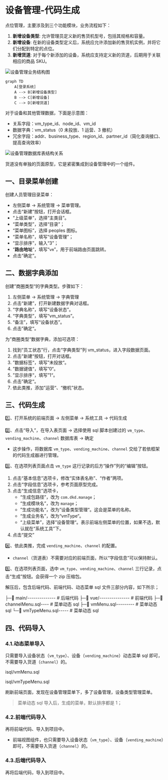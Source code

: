 # 设备管理-代码生成

点位管理，主要涉及到三个功能模块，业务流程如下：

1. **新增设备类型**: 允许管理员定义新的售货机型号，包括其规格和容量。
2. **新增设备**: 在新的设备类型定义后，系统应允许添加新的售货机实例，并将它们分配到特定的点位。
3. **新增货道**: 对于每个新添加的设备，系统应支持定义新的货道，后期用于关联相应的商品 SKU。

![设备管理业务结构图](/Users/zetian/workshop/project/dkd-parent/Note/NodeAssets/设备管理业务结构图.png)

```mermaid
graph TD
    A[登录系统] 
    A --> B[新增设备类型]
    B --> C[新增设备]
    C --> D[新增货道]
```

对于设备和其他管理数据，下面是示意图：

- 关系字段：vm_type_id、node_id、vm_id
- 数据字典：vm_status（0 未投放、1 运营、3 撤机）
- 冗余字段：addr、business_type、region_id、partner_id（简化查询接口、提高查询效率）

![设备管理数据库表结构关系](/Users/zetian/workshop/project/dkd-parent/Note/NodeAssets/设备管理数据库表结构关系.png)

货道没有单独的页面原型，它是紧密集成到设备管理中的一个组件。

## 一、目录菜单创建

创建人员管理目录菜单：

- 左侧菜单 -> 系统管理 -> 菜单管理。
- 点击“新建”按钮，打开会话框。
- “上级菜单”，选择“主类目”。
- “菜单类型”，选择“目录”；
- “菜单图标”，选择 peoples 图标。
- “菜单名称”，填写“设备管理”；
- “显示排序”，输入“3”；
- “**路由地址**”，填写“`vm`”，用于前端路由页面跳转。
- 点击“确定”。

## 二、数据字典添加

创建”商圈类型“的字典类型。步骤如下：

1. 左侧菜单 -> 系统管理 -> 字典管理
2. 点击“新建”，打开新建数据字典对话框。
3. “字典名称”，填写“设备状态”。
4. “字典类型”，填写“vm_status”。
5. “备注”，填写“设备状态”。
6. 点击”确定“。

为”商圈类型“数据字典，添加可选项：

1. 找到“员工状态”行，点击“字典类型”列 vm_status，进入字段数据页面。
2. 点击”新建“按钮，打开对话框。
3. ”数据标签“，填写”未投放“。
4. ”数据键值“，填写”0“。
5. ”显示排序“，填写”1“。
6. 点击”确定“。
7. 依此类推，添加”运营“、“撤机”状态。

## 三、代码生成

1️⃣、打开系统的前端页面 -> 左侧菜单 -> 系统工具 -> 代码生成

2️⃣、点击“导入”，在导入表页面 -> 选择使用 sql 脚本创建过的 `vm_type`、`vending_machine`、`channel` 数据库表 -> 确定

- 这步操作，将数据库 `vm_type`、`vending_machine`、`channel` 交给了若依框架的代码生成器进行管理。

3️⃣、在选项列表页面点击 `vm_type` 这行记录的后方“操作”列的“编辑”按钮。

1. 点击“基本信息”选项卡，修改“实体表名称”、“作者”两项。
2. 点击“字段信息”选项卡，参考页面原型完成。
3. 点击“生成信息”选项卡，
   - “生成包路径”，改为 `com.dkd.manage`；
   - “生成模块名”，改为 `manage`；
   - ”生成功能名“，改为”设备类型管理“。这会是菜单的名称。
   - “生成业务名”，改为“vmType“。
   - “上级菜单”，选择”设备管理“。表示前端左侧菜单的位置，如果不选，默认就在“系统工具”下。
4. 点击“提交”

4️⃣、依此类推，完成 `vending_machine`、`channel` 的配置。

- `channel`（货道表）不需要对应的前端页面，所以“字段信息”可以保持默认。

5️⃣、在选项列表页面，选中  `vm_type`、`vending_machine`、`channel`  三行记录，点击“生成”按钮。会获得一个 zip 压缩包。

解压后，包含后端代码、前端代码、动态菜单 sql 文件三部分内容，如下所示；

├─📁 main/-------------- # 后端代码
├─📁 vue/--------------- # 前端代码
├─📄 channelMenu.sql---- # 菜单动态 sql
├─📄 vmMenu.sql--------- # 菜单动态 sql
└─📄 vmTypeMenu.sql----- # 菜单动态 sql

## 四、代码导入

### 4.1.动态菜单导入

只需要导入设备状态（`vm_type`）、设备（`vending_machine`）动态菜单 sql 即可，不需要导入货道（`channel`）的。

isql/vmMenu.sql

isql/vmTypeMenu.sql

刷新前端页面，发现在设备管理菜单下，多了设备管理，设备类型管理菜单。

> 菜单动态 sql 导入后，生成的菜单，默认排序都是 1；

### 4.2.前端代码导入

再将前端代码、导入到项目中。

- 前端视图组件，也只需要导入设备状态（`vm_type`）、设备（`vending_machine`）即可，不需要导入货道（`channel`）的。

### 4.3.后端代码导入

再将后端代码，导入到项目中。